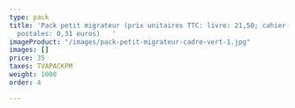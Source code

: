 ```yaml
---
type: pack
title: 'Pack petit migrateur (prix unitaires TTC: livre: 21,50; cahier: 3 euros; cartes
  postales: 0,31 euros)   '
imageProduct: "/images/pack-petit-migrateur-cadre-vert-1.jpg"
images: []
price: 35
taxes: TVAPACKPM
weight: 1000
order: 4

---
```

